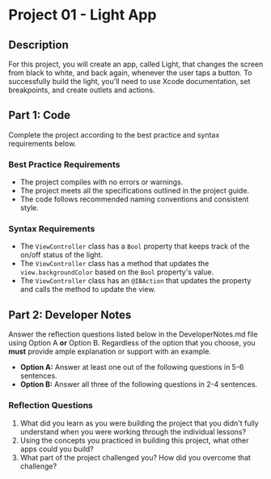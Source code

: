 # Project 01 - Light App
## Description
For this project, you will create an app, called Light, that changes the screen from black to white, and back again, whenever the user taps a button. To successfully build the light, you'll need to use Xcode documentation, set breakpoints, and create outlets and actions.

## Part 1: Code
Complete the project according to the best practice and syntax requirements below.

### Best Practice Requirements
* The project compiles with no errors or warnings.
* The project meets all the specifications outlined in the project guide.
* The code follows recommended naming conventions and consistent style.

### Syntax Requirements
* The `ViewController` class has a `Bool` property that keeps track of the on/off status of the light.
* The `ViewController` class has a method that updates the `view.backgroundColor` based on the `Bool` property's value.
* The `ViewController` class has an `@IBAction` that updates the property and calls the method to update the view.

## Part 2: Developer Notes
Answer the reflection questions listed below in the DeveloperNotes.md file using Option A __or__ Option B. Regardless of the option that you choose, you __must__ provide ample explanation or support with an example.
* __Option A:__ Answer at least one out of the following questions in 5-6 sentences.
* __Option B:__ Answer all three of the following questions in 2-4 sentences. 

### Reflection Questions
 1. What did you learn as you were building the project that you didn't fully understand when you were working through the individual lessons?
 1. Using the concepts you practiced in building this project, what other apps could you build?
 1. What part of the project challenged you? How did you overcome that challenge?

